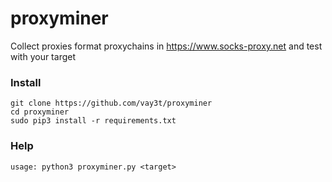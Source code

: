 # proxyminer
Collect proxies format proxychains in https://www.socks-proxy.net and test with your target

### Install
```
git clone https://github.com/vay3t/proxyminer
cd proxyminer
sudo pip3 install -r requirements.txt
```

### Help
```
usage: python3 proxyminer.py <target>
```
